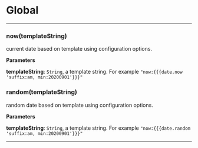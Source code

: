 # Global





* * *

### now(templateString) 

current date based on template using configuration options.

**Parameters**

**templateString**: `String`, a template string. For example `"now:{{{date.now 'suffix:am, min:20200901'}}}"`



### random(templateString) 

random date based on template using configuration options.

**Parameters**

**templateString**: `String`, a template string. For example `"now:{{{date.random 'suffix:am, min:20200901'}}}"`




* * *











